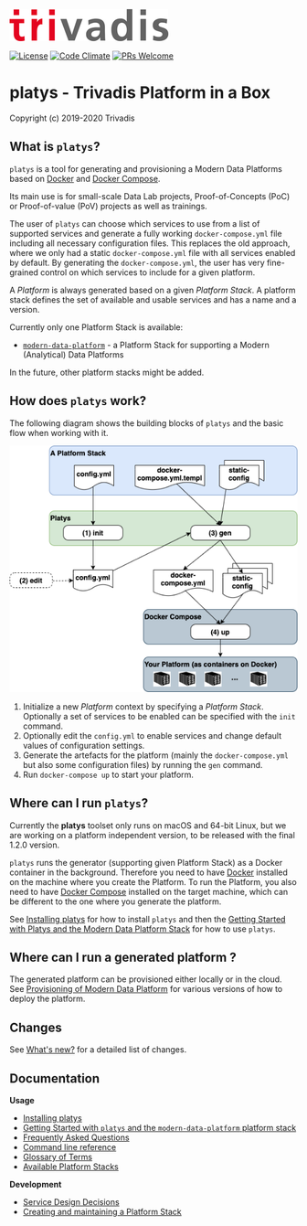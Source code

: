 ![](tri_logo_high.jpg)

[![License](http://img.shields.io/:license-Apache%202-blue.svg)](http://www.apache.org/licenses/LICENSE-2.0.txt)
[![Code Climate](https://codeclimate.com/github/codeclimate/codeclimate/badges/gpa.svg)](https://codeclimate.com/github/TrivadisPF/modern-data-platform-stack)
[![PRs Welcome](https://img.shields.io/badge/PRs-welcome-brightgreen.svg?style=flat-square)](http://makeapullrequest.com)

# platys - Trivadis Platform in a Box
Copyright (c) 2019-2020 Trivadis

## What is `platys`?

`platys` is a tool for generating and provisioning a Modern Data Platforms based on [Docker](https://www.docker.com/get-started) and [Docker Compose](https://docs.docker.com/compose/). 

Its main use is for small-scale Data Lab projects, Proof-of-Concepts (PoC) or Proof-of-value (PoV) projects as well as trainings.

The user of `platys` can choose which services to use from a list of supported services and generate a fully working `docker-compose.yml` file including all necessary configuration files. This replaces the old approach, where we only had a static `docker-compose.yml` file with all services enabled by default. By generating the `docker-compose.yml`, the user has very fine-grained control on which services to include for a given platform. 

A _Platform_ is always generated based on a given _Platform Stack_. A platform stack defines the set of available and usable services and has a name and a version. 

Currently only one Platform Stack is available:

* [`modern-data-platform`](./platform-stacks/modern-data-platform) - a Platform Stack for supporting a Modern (Analytical) Data Platforms

In the future, other platform stacks might be added.

## How does `platys` work?

The following diagram shows the building blocks of `platys` and the basic flow when working with it. 

![platys](./documentation/images/platys-tool.png)

1. Initialize a new _Platform_ context by specifying a _Platform Stack_. Optionally a set of services to be enabled can be specified with the `init` command. 
2. Optionally edit the `config.yml` to enable services and change default values of configuration settings.
3. Generate the artefacts for the platform (mainly the `docker-compose.yml` but also some configuration files) by running the `gen` command.
4. Run `docker-compose up` to start your platform.


## Where can I run `platys`?

Currently the **platys** toolset only runs on macOS and 64-bit Linux, but we are working on a platform independent version, to be released with the final 1.2.0 version. 

`platys` runs the generator (supporting given Platform Stack) as a Docker container in the background. Therefore you need to have [Docker](https://www.docker.com/get-started) installed on the machine where you create the Platform. To run the Platform, you also need to have [Docker Compose](https://docs.docker.com/compose/) installed on the target machine, which can be different to the one where you generate the platform.  

See [Installing platys](./documentation/install.md) for how to install `platys` and then the [Getting Started with Platys and the Modern Data Platform Stack](./platform-stacks/modern-data-platform/documentation/getting-started.md) for how to use `platys`.

## Where can I run a generated platform ?

The generated platform can be provisioned either locally or in the cloud. See [Provisioning of Modern Data Platform](./documentation/environment/README.md) for various versions of how to deploy the platform. 

## Changes 
See [What's new?](./documentation/changes.md) for a detailed list of changes.

## Documentation

**Usage**

* [Installing platys](./documentation/install.md)
* [Getting Started with `platys` and the `modern-data-platform` platform stack](./platform-stacks/modern-data-platform/documentation/getting-started.md)
* [Frequently Asked Questions](./documentation/faq.md)
* [Command line reference](./documentation/command-line-ref.md)
* [Glossary of Terms](./documentation/glossary.md)
* [Available Platform Stacks](./platform-stacks)

**Development**

* [Service Design Decisions](./documentation/service-design.md)
* [Creating and maintaining a Platform Stack](./documentation/creating-and-maintaining-platform-stack.md)




